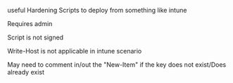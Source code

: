 useful Hardening Scripts to deploy from something like intune

Requires admin  

Script is not signed  

Write-Host is not applicable in intune scenario  


May need to comment in/out the "New-Item" if the key does not exist/Does already exist
